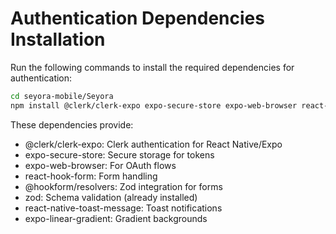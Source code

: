 # Authentication Dependencies Installation

Run the following commands to install the required dependencies for authentication:

```bash
cd seyora-mobile/Seyora
npm install @clerk/clerk-expo expo-secure-store expo-web-browser react-hook-form @hookform/resolvers zod react-native-toast-message expo-linear-gradient
```

These dependencies provide:
- @clerk/clerk-expo: Clerk authentication for React Native/Expo
- expo-secure-store: Secure storage for tokens
- expo-web-browser: For OAuth flows
- react-hook-form: Form handling
- @hookform/resolvers: Zod integration for forms
- zod: Schema validation (already installed)
- react-native-toast-message: Toast notifications
- expo-linear-gradient: Gradient backgrounds